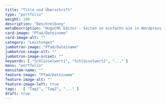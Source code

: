 ```yaml
---
title: "Title und Überschrift"
type: "portfolio"
weight: 100
description: "Beschreibung"
metaDescription: "HugoCMS Editor - Seiten so einfachn wie in Wordpress editieren✓ Hocheffizentes, nachhaltiges Hugo-Theme✓ ...✓"
card-image: "Pfad/Dateiname"
card-image-alt: ""
category: "Leistungen"
jumbotron-image: "Pfad/Dateiname"
jumbotron-image-alt: ""
jumbotron-image-srcset: ""
keywords: [ "Schlüsselwort1", "Schlüsselwort2", "..." ]
menu: "portfolio"
menuitem-name: ""
feature-image: "Pfad/Dateiname"
feature-image-alt: ""
feature-image-left: true
tags:   [ "Tag1", "Tag2", "..." ]
draft: true
---
```

